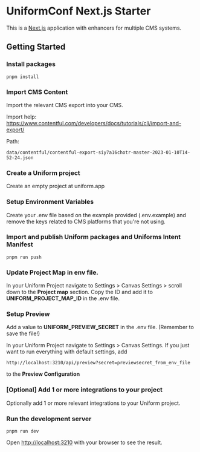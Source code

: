 # UniformConf Next.js Starter

This is a [Next.js](https://nextjs.org/) application with enhancers for multiple CMS systems.

## Getting Started

### Install packages

```shell
pnpm install
```

### Import CMS Content

Import the relevant CMS export into your CMS. 

Import help: https://www.contentful.com/developers/docs/tutorials/cli/import-and-export/

Path:
```shell
data/contentful/contentful-export-siy7a16chotr-master-2023-01-10T14-52-24.json
```

### Create a Uniform project

Create an empty project at uniform.app

### Setup Environment Variables

Create your .env file based on the example provided (.env.example) and remove the keys related to CMS platforms that you're not using.

### Import and publish Uniform packages and Uniforms Intent Manifest

```shell
pnpm run push
```

### Update Project Map in env file.
In your Uniform Project navigate to Settings > Canvas Settings > scroll down to the <strong>Project map</strong> section. 
Copy the ID and add it to <strong>UNIFORM_PROJECT_MAP_ID</strong> in the .env file.
### Setup Preview
Add a value to <strong>UNIFORM_PREVIEW_SECRET</strong> in the .env file. (Remember to save the file!)

In your Uniform Project navigate to Settings > Canvas Settings. 
If you just want to run everything with default settings, add
```shell
http://localhost:3210/api/preview?secret=previewsecret_from_env_file
```
to the <strong>Preview Configuration</strong>
### [Optional] Add 1 or more integrations to your project

Optionally add 1 or more relevant integrations to your Uniform project.

### Run the development server

```shell
pnpm run dev
```

Open <http://localhost:3210> with your browser to see the result.
